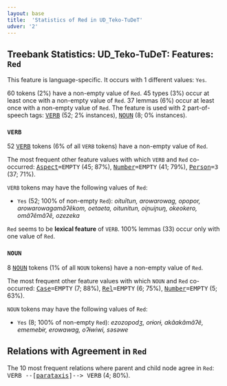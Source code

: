 ```yaml
---
layout: base
title:  'Statistics of Red in UD_Teko-TuDeT'
udver: '2'
---
```


## Treebank Statistics: UD_Teko-TuDeT: Features: `Red`

This feature is language-specific.
It occurs with 1 different values: `Yes`.

60 tokens (2%) have a non-empty value of `Red`.
45 types (3%) occur at least once with a non-empty value of `Red`.
37 lemmas (6%) occur at least once with a non-empty value of `Red`.
The feature is used with 2 part-of-speech tags: <tt><a href="eme_tudet-pos-VERB.html">VERB</a></tt> (52; 2% instances), <tt><a href="eme_tudet-pos-NOUN.html">NOUN</a></tt> (8; 0% instances).

### `VERB`

52 <tt><a href="eme_tudet-pos-VERB.html">VERB</a></tt> tokens (6% of all `VERB` tokens) have a non-empty value of `Red`.

The most frequent other feature values with which `VERB` and `Red` co-occurred: <tt><a href="eme_tudet-feat-Aspect.html">Aspect</a></tt><tt>=EMPTY</tt> (45; 87%), <tt><a href="eme_tudet-feat-Number.html">Number</a></tt><tt>=EMPTY</tt> (41; 79%), <tt><a href="eme_tudet-feat-Person.html">Person</a></tt><tt>=3</tt> (37; 71%).

`VERB` tokens may have the following values of `Red`:

* `Yes` (52; 100% of non-empty `Red`): <em>oituĩtun, arowarowag, opopor, arowarowagamãʔẽkom, oetaeta, oitunitun, oiɲuiɲuŋ, okeokero, omãʔẽmãʔẽ, ozezeka</em>

`Red` seems to be **lexical feature** of `VERB`. 100% lemmas (33) occur only with one value of `Red`.

### `NOUN`

8 <tt><a href="eme_tudet-pos-NOUN.html">NOUN</a></tt> tokens (1% of all `NOUN` tokens) have a non-empty value of `Red`.

The most frequent other feature values with which `NOUN` and `Red` co-occurred: <tt><a href="eme_tudet-feat-Case.html">Case</a></tt><tt>=EMPTY</tt> (7; 88%), <tt><a href="eme_tudet-feat-Rel.html">Rel</a></tt><tt>=EMPTY</tt> (6; 75%), <tt><a href="eme_tudet-feat-Number.html">Number</a></tt><tt>=EMPTY</tt> (5; 63%).

`NOUN` tokens may have the following values of `Red`:

* `Yes` (8; 100% of non-empty `Red`): <em>ezozopodʒ, orɨorɨ, akãakãmãʔẽ, ememebɨr, erowawag, oʔɨwiwi, səsəwe</em>

## Relations with Agreement in `Red`

The 10 most frequent relations where parent and child node agree in `Red`:
<tt>VERB --[<tt><a href="eme_tudet-dep-parataxis.html">parataxis</a></tt>]--> VERB</tt> (4; 80%).

